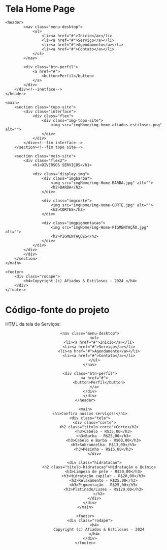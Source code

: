 # Tela Home Page
<!DOCTYPE html>
<html lang="pt-br">

<head>
    <meta charset="UTF-8">
    <meta name="viewport" content="width=
   , initial-scale=1.0">
    <title>Home</title>
    <link rel="stylesheet" href="cssHome.css">



</head>

<body>

    <header>
            <nav class="menu-desktop">
                <ul>
                    <li><a href="#">Inicio</a></li>
                    <li><a href="#">Serviço</a></li>
                    <li><a href="#">Agendamento</a></li>
                    <li><a href="#">Contato</a></li>
                </ul>
            </nav>

            <div class="btn-perfil">
                <a href="#">
                    <button>Perfil</button>
                </a>
            </div>
        </div><!--inetface-->
    </header>

    <main>
        <section class="topo-site">
            <div class="interface">
                <div class="flex">
                    <div class="img-topo-site">
                        <img src="imgHome/img-home-afiados-estilosos.png" alt="">
                    </div>
                </div>
            </div><!--fim interface-->
        </section><!--fim topo site-->

        <section class="meio-site">
            <div class="flex2">
                <h1>DIVERSOS SERVIÇOS</h1>

                <div class="display-img">
                    <div class="imgbarba">
                        <img src="imgHome/img-Home-BARBA.jpg" alt="">
                        <h2>BARBA</h2>
                    </div>

                    <div class="imgcorte">
                        <img src="imgHome/img-Home-CORTE.jpg" alt="">
                        <h2>CORTES</h2>
                    </div>

                    <div class="imgpigmentacao">
                        <img src="imgHome/img-Home-PIGMENTAÇÃO.jpg" alt="">
                        <h2>PIGMENTAÇÕES</h2>
                    </div>
                </div>
            </div>
            </div>
        </section>
    </main>

    <footer>
        <div class="rodape">
            <h4>Copyright (c) Afiados & Estilosos - 2024 </h4>
        </div>
    </footer>

</body>

</html>






# Código-fonte do projeto
HTML da tela de Serviços:

<!DOCTYPE html>
<html lang="en">

<head>
    <meta charset="UTF-8">
    <meta name="viewport" content="width=device-width, initial-scale=1.0">
    <title>Serviços Barbearia</title>
    <link rel="stylesheet" href="serviços.css">
</head>

<body>
    <header>
        
        <nav class="menu-desktop">
            <ul>
                <li><a href="#">Inicio</a></li>
                <li><a href="#">Serviço</a></li>
                <li><a href="#">Agendamento</a></li>
                <li><a href="#">Contato</a></li>
            </ul>
        </nav>

        <div class="btn-perfil">
            <a href="#">
                <button>Perfil</button>
            </a>
        </div>
        </div>
    </header>

    <main>
        <h1>Confira nossos serviços!</h1>
        <div class="tela">
            <div class="corte">
                <h2 class="titulo-corte">Corte</h2>
                    <h3>Cabelo - R$35,00</h3>
                    <h3>Barba - R$25,00</h3>
                    <h3>Cabelo e Barba - R$60,00</h3>
                    <h3>Sobrancelha- R$13,00</h3>
                    <h3>Pézinho - R$15,00</h3>
            </div>

            <div class="hidratacao">
                <h2 class="titulo-hidratacao">Hidratação e Química
                    <h3>Limpeza de pele - R$20,00</h3>
                    <h3>Hidratação capilar - R$20,00</h3>
                    <h3>Relaxamento - R$25,00</h3>
                    <h3>Pigmentação - R$25,00</h3>
                    <h3>Platinado/Luzes - R$120,00</h3>
                </h2>
            </div>
        </div>
    </main>

    <footer>
        <div class="rodape">
            <h4>
                Copyright (c) Afiados & Estilosos - 2024
            </h4>
        </div>
    </footer>
    
</body>
</html>

